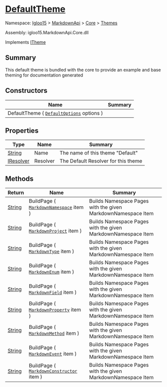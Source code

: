 # [DefaultTheme](./DefaultTheme.md)

Namespace: [Igloo15]() > [MarkdownApi]() > [Core](./../README.md) > [Themes](./README.md)

Assembly: igloo15.MarkdownApi.Core.dll

Implements [ITheme](./../Interfaces/ITheme.md)

## Summary
This default theme is bundled with the core to provide an example and base theming for documentation generated

## Constructors

| Name | Summary | 
| --- | --- | 
| DefaultTheme ( [`DefaultOptions`](./Default/DefaultOptions.md) options ) |  | 


## Properties

| Type | Name | Summary | 
| --- | --- | --- | 
| [String](https://docs.microsoft.com/en-us/dotnet/api/System.String) | Name | The name of this theme "Default" | 
| [IResolver](./../Interfaces/IResolver.md) | Resolver | The Default Resolver for this theme | 


## Methods

| Return | Name | Summary | 
| --- | --- | --- | 
| [String](https://docs.microsoft.com/en-us/dotnet/api/System.String) | BuildPage ( [`MarkdownNamespace`](./../MarkdownItems/MarkdownNamespace.md) item ) | Builds Namespace Pages with the given MarkdownNamespace Item | 
| [String](https://docs.microsoft.com/en-us/dotnet/api/System.String) | BuildPage ( [`MarkdownProject`](./../MarkdownItems/MarkdownProject.md) item ) | Builds Namespace Pages with the given MarkdownNamespace Item | 
| [String](https://docs.microsoft.com/en-us/dotnet/api/System.String) | BuildPage ( [`MarkdownType`](./../MarkdownItems/MarkdownType.md) item ) | Builds Namespace Pages with the given MarkdownNamespace Item | 
| [String](https://docs.microsoft.com/en-us/dotnet/api/System.String) | BuildPage ( [`MarkdownEnum`](./../MarkdownItems/MarkdownEnum.md) item ) | Builds Namespace Pages with the given MarkdownNamespace Item | 
| [String](https://docs.microsoft.com/en-us/dotnet/api/System.String) | BuildPage ( [`MarkdownField`](./../MarkdownItems/TypeParts/MarkdownField.md) item ) | Builds Namespace Pages with the given MarkdownNamespace Item | 
| [String](https://docs.microsoft.com/en-us/dotnet/api/System.String) | BuildPage ( [`MarkdownProperty`](./../MarkdownItems/TypeParts/MarkdownProperty.md) item ) | Builds Namespace Pages with the given MarkdownNamespace Item | 
| [String](https://docs.microsoft.com/en-us/dotnet/api/System.String) | BuildPage ( [`MarkdownMethod`](./../MarkdownItems/TypeParts/MarkdownMethod.md) item ) | Builds Namespace Pages with the given MarkdownNamespace Item | 
| [String](https://docs.microsoft.com/en-us/dotnet/api/System.String) | BuildPage ( [`MarkdownEvent`](./../MarkdownItems/TypeParts/MarkdownEvent.md) item ) | Builds Namespace Pages with the given MarkdownNamespace Item | 
| [String](https://docs.microsoft.com/en-us/dotnet/api/System.String) | BuildPage ( [`MarkdownConstructor`](./../MarkdownItems/TypeParts/MarkdownConstructor.md) item ) | Builds Namespace Pages with the given MarkdownNamespace Item | 


